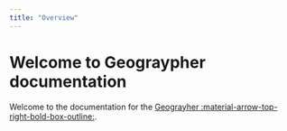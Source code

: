 ```yaml
---
title: "Overview"
---
```


# Welcome to Geograypher documentation

Welcome to the documentation for the [Geograyher :material-arrow-top-right-bold-box-outline:](https://github.com/open-forest-observatory/multiview-mapping-toolkit).




